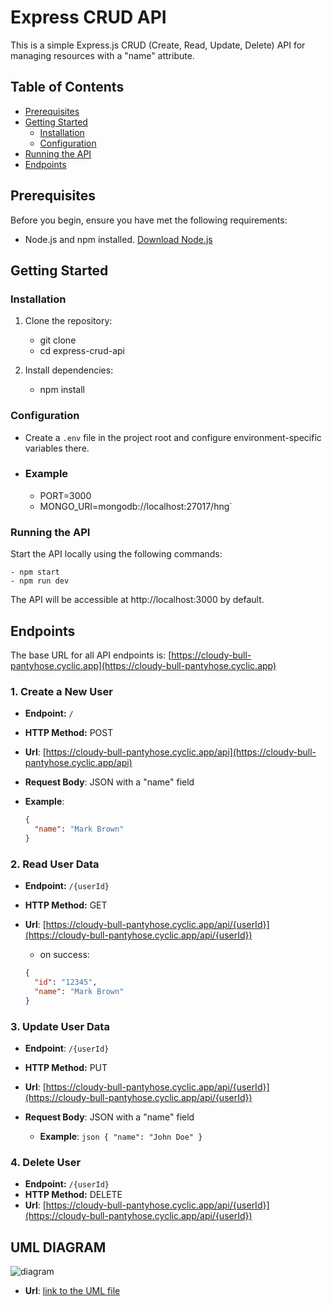 # Express CRUD API

This is a simple Express.js CRUD (Create, Read, Update, Delete) API for managing resources with a "name" attribute.

## Table of Contents

- [Prerequisites](#prerequisites)
- [Getting Started](#getting-started)
  - [Installation](#installation)
  - [Configuration](#configuration)
- [Running the API](#running-the-api)
- [Endpoints](#endpoints)

## Prerequisites

Before you begin, ensure you have met the following requirements:

- Node.js and npm installed. [Download Node.js](https://nodejs.org/)

## Getting Started

### Installation

1. Clone the repository:

   - git clone <repository-url>
   - cd express-crud-api

2. Install dependencies:

   - npm install

### Configuration

- Create a `.env` file in the project root and configure environment-specific variables there.
- ### Example
  - PORT=3000
  - MONGO_URI=mongodb://localhost:27017/hng`

### Running the API

Start the API locally using the following commands:

    - npm start
    - npm run dev

The API will be accessible at http://localhost:3000 by default.

## Endpoints

The base URL for all API endpoints is: [https://cloudy-bull-pantyhose.cyclic.app](https://cloudy-bull-pantyhose.cyclic.app)

### 1. Create a New User

- **Endpoint:** `/`
- **HTTP Method:** POST
- **Url**: [https://cloudy-bull-pantyhose.cyclic.app/api](https://cloudy-bull-pantyhose.cyclic.app/api)
- **Request Body**: JSON with a "name" field

- **Example**:
  ```json
  {
    "name": "Mark Brown"
  }
  ```

### 2. Read User Data

- **Endpoint:** `/{userId}`
- **HTTP Method:** GET
- **Url**: [https://cloudy-bull-pantyhose.cyclic.app/api/{userId}](https://cloudy-bull-pantyhose.cyclic.app/api/{userId})

  - on success:

  ```json
  {
    "id": "12345",
    "name": "Mark Brown"
  }
  ```

### 3. Update User Data

- **Endpoint**: `/{userId}`
- **HTTP Method:** PUT
- **Url**: [https://cloudy-bull-pantyhose.cyclic.app/api/{userId}](https://cloudy-bull-pantyhose.cyclic.app/api/{userId})
- **Request Body**: JSON with a "name" field

  - **Example**:
    `json
{
  "name": "John Doe"
}
`

### 4. Delete User

- **Endpoint:** `/{userId}`
- **HTTP Method:** DELETE
- **Url**: [https://cloudy-bull-pantyhose.cyclic.app/api/{userId}](https://cloudy-bull-pantyhose.cyclic.app/api/{userId})

## UML DIAGRAM

![diagram](../hng_stage_two//images//HNG_UML_DIAGRAM.png)

- **Url**: [link to the UML file](https://lucid.app/lucidchart/d9f249ec-0b0a-4b2f-95f3-dafba0335b2e/view?invitationId=inv_e79e9bc5-ee9b-4ecd-bf0e-ce5bcae70801&page=0_0#)
